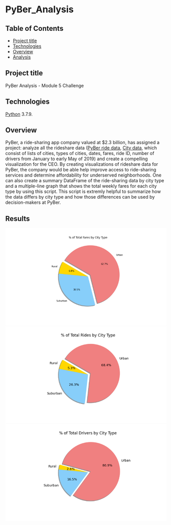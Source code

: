 # PyBer_Analysis



## Table of Contents
* [Project title](#project-title)
* [Technologies](#technologies)
* [Overview](#overview)
* [Analysis](#analysis)




## Project title
PyBer Analysis - Module 5 Challenge 

## Technologies
[Python](https://www.python.org/downloads/ "Download Python") 3.7.9.

## Overview 
PyBer, a ride-sharing app company valued at $2.3 billion, has assigned a project: analyze all the rideshare data ([PyBer ride data](https://github.com/Bominkkwon/PyBer_Analysis/blob/main/Resources/ride_data.csv), [City data](https://github.com/Bominkkwon/PyBer_Analysis/blob/main/Resources/city_data.csv), which consist of lists of cities, types of cities, dates, fares, ride ID, number of drivers from January to early May of 2019) and create a compelling visualization for the CEO. By creating visualizations of rideshare data for PyBer, the company would be able help improve access to ride-sharing services and determine affordability for underserved neighborhoods. One can also create a summary DataFrame of the ride-sharing data by city type and a multiple-line graph that shows the total weekly fares for each city type by using this script. This script is extremly helpful to summarize how the data differs by city type and how those differences can be used by decision-makers at PyBer.


## Results

![](analysis/Fig5.png)
![](analysis/Fig6.png)
![](analysis/Fig7.png)
